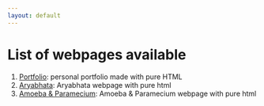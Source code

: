 ```yaml
---
layout: default
---
```


# List of webpages available

1. [Portfolio](./src/html/portfolio.html): personal portfolio made with pure HTML
2. [Aryabhata](./src/html/aryabhata.html): Aryabhata webpage with pure html
3. [Amoeba & Paramecium](./src/html/amoeba_paramecium.html): Amoeba & Paramecium webpage with pure html

